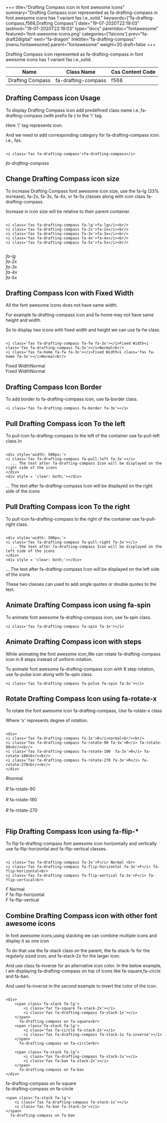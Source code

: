 +++
title="Drafting Compass icon in font awesome icons"
summary="Drafting Compass icon represented as fa-drafting-compass in font awesome icons has 1 variant fas i.e.,solid."
keywords=["fa-drafting-compass,f568,Drafting Compass"]
date="19-07-2020T22:19:03"
lastmod="19-07-2020T22:19:03"
type="docs"
parentdoc="fontawesome"
featured='font-awesome-icons.png'
categories=['faicons']
prev="fa-draft2digital"
next="fa-dragon"
linktitle="fa-drafting-compass"
[menu.fontawesome]
parent="fontawesome"
weight=20
draft=false
+++


Drafting Compass icon represented as fa-drafting-compass in font awesome icons has 1 variant fas i.e.,solid.

<div class='table-responsive'><table class='table'><thead><tr><th>Name</th><th>Class Name</th><th>Css Content Code</th></tr></thead><tbody><tr><td>Drafting Compass</td><td>fa-drafting-compass</td><td>f568</td></tr></tbody></table></div>



## Drafting Compass icon Usage

To display Drafting Compass icon add predefined class name i.e.,fa-drafting-compass (with prefix fa-) to the 'i' tag.

Here 'i' tag represents icon.

And we need to add corresponding category for fa-drafting-compass icon. i.e., fas.


```

<i class='fas fa-drafting-compass'>fa-drafting-compass</i>
```

<i class='fas fa-drafting-compass'>fa-drafting-compass</i>




## Change Drafting Compass icon size
To increase Drafting Compass font awesome icon size, use the fa-lg (33% increase), fa-2x, fa-3x, fa-4x, or fa-5x classes along with icon class fa-drafting-compass.

Increase in icon size will be relative to their parent container. 

```

<i class='fas fa-drafting-compass fa-lg'>fa-lg</i><br/>
<i class='fas fa-drafting-compass fa-2x'>fa-2x</i><br/>
<i class='fas fa-drafting-compass fa-3x'>fa-3x</i><br/>
<i class='fas fa-drafting-compass fa-4x'>fa-4x</i><br/>
<i class='fas fa-drafting-compass fa-5x'>fa-5x</i><br/>
            
```

<i class='fas fa-drafting-compass fa-lg'>fa-lg</i><br/>
<i class='fas fa-drafting-compass fa-2x'>fa-2x</i><br/>
<i class='fas fa-drafting-compass fa-3x'>fa-3x</i><br/>
<i class='fas fa-drafting-compass fa-4x'>fa-4x</i><br/>
<i class='fas fa-drafting-compass fa-5x'>fa-5x</i><br/>
            



## Drafting Compass Icon with Fixed Width 

All the font awesome icons does not have same width.

For example fa-drafting-compass icon and fa-home may not have same height and width.

So to display two icons with fixed width and height we can use fa-fw class.


```

<i class='fas fa-drafting-compass fa-fw fa-3x'></i>Fixed Width<i class='fas fa-drafting-compass fa-3x'></i>Normal<br/>
<i class='fas fa-home fa-fw fa-3x'></i>Fixed Width<i class='fas fa-home fa-3x'></i>Normal<br/>
```

<i class='fas fa-drafting-compass fa-fw fa-3x'></i>Fixed Width<i class='fas fa-drafting-compass fa-3x'></i>Normal<br/>
<i class='fas fa-home fa-fw fa-3x'></i>Fixed Width<i class='fas fa-home fa-3x'></i>Normal<br/>



## Drafting Compass Icon Border 

To add border to fa-drafting-compass icon, use fa-border class.


```
<i class='fas fa-drafting-compass fa-border fa-3x'></i>

```
<i class='fas fa-drafting-compass fa-border fa-3x'></i>





## Pull Drafting Compass icon To the left

To pull icon fa-drafting-compass to the left of the container use fa-pull-left class.\n

```

<div style='width: 500px;'>
<i class='fas fa-drafting-compass fa-pull-left fa-3x'></i>
  ... The text after fa-drafting-compass Icon will be displayed on the right side of the icons
</div>
<div style = 'clear: both;'></div>
```

<div style='width: 500px;'>
<i class='fas fa-drafting-compass fa-pull-left fa-3x'></i>
  ... The text after fa-drafting-compass Icon will be displayed on the right side of the icons
</div>
<div style = 'clear: both;'></div>




## Pull Drafting Compass icon To the right
To pull icon fa-drafting-compass to the right of the container use fa-pull-right class.

```

<div style='width: 500px;'>
<i class='fas fa-drafting-compass fa-pull-right fa-3x'></i>
  ... The text after fa-drafting-compass Icon will be displayed on the left side of the icons
</div>
<div style = 'clear: both;'></div>
```

<div style='width: 500px;'>
<i class='fas fa-drafting-compass fa-pull-right fa-3x'></i>
  ... The text after fa-drafting-compass Icon will be displayed on the left side of the icons
</div>
<div style = 'clear: both;'></div>

These two classes can used to add single quotes or double quotes to the text.


## Animate Drafting Compass icon using fa-spin
To animate font awesome fa-drafting-compass icon, use fa-spin class.

```
<i class='fas fa-drafting-compass fa-spin fa-3x'></i>
```
<i class='fas fa-drafting-compass fa-spin fa-3x'></i>




## Animate Drafting Compass icon with steps
While animating the font awesome icon,We can rotate fa-drafting-compass icon in 8 steps instead of uniform rotation.

To animate font awesome fa-drafting-compass icon with 8 step rotation, use fa-pulse icon along with fa-spin class.


```
<i class='fas fa-drafting-compass fa-pulse fa-spin fa-3x'></i>

```
<i class='fas fa-drafting-compass fa-pulse fa-spin fa-3x'></i>





## Rotate Drafting Compass Icon using fa-rotate-x
To rotate the font awesome icon fa-drafting-compass, Use fa-rotate-x class

Where 'x' represents degree of rotation.


```

<div>
<i class='fas fa-drafting-compass fa-3x'>R</i>normal<br/><br/>
<i class='fas fa-drafting-compass fa-rotate-90 fa-3x'>R</i> fa-rotate-90<br/><br/> 
<i class='fas fa-drafting-compass fa-rotate-180  fa-3x'>R</i> fa-rotate-180<br/><br/> 
<i class='fas fa-drafting-compass fa-rotate-270 fa-3x'>R</i> fa-rotate-270<br/><br/>
</div>
```

<div>
<i class='fas fa-drafting-compass fa-3x'>R</i>normal<br/><br/>
<i class='fas fa-drafting-compass fa-rotate-90 fa-3x'>R</i> fa-rotate-90<br/><br/> 
<i class='fas fa-drafting-compass fa-rotate-180  fa-3x'>R</i> fa-rotate-180<br/><br/> 
<i class='fas fa-drafting-compass fa-rotate-270 fa-3x'>R</i> fa-rotate-270<br/><br/>
</div>




## Flip Drafting Compass Icon using fa-flip-*
To flip fa-drafting-compass font awesome icon horizontally and vertically use fa-flip-horizontal and fa-flip-vertical classes. 

```

<i class='fas fa-drafting-compass fa-3x'>F</i> Normal <br>
<i class='fas fa-drafting-compass fa-flip-horizontal fa-3x'>F</i> fa-flip-horizontal<br>
<i class='fas fa-drafting-compass fa-flip-vertical fa-3x'>F</i> fa-flip-vertical<br>
```

<i class='fas fa-drafting-compass fa-3x'>F</i> Normal <br>
<i class='fas fa-drafting-compass fa-flip-horizontal fa-3x'>F</i> fa-flip-horizontal<br>
<i class='fas fa-drafting-compass fa-flip-vertical fa-3x'>F</i> fa-flip-vertical<br>




## Combine Drafting Compass icon with other font awesome icons
In font awesome icons,using stacking we can combine multiple icons and display it as one icon 

To do that use the fa-stack class on the parent, the fa-stack-1x for the regularly sized icon, and fa-stack-2x for the larger icon.

And use class fa-inverse for an alternative icon color. 
In the below example, I am displaying fa-drafting-compass on top of icons like fa-square,fa-circle and fa-ban.

And used fa-inverse in the second example to invert the color of the icon.

```

<div>
    <span class='fa-stack fa-lg'>
        <i class='far fa-square fa-stack-2x'></i>
        <i class='fas fa-drafting-compass fa-stack-1x'></i>
    </span>
      fa-drafting-compass on fa-square<br>
    <span class='fa-stack fa-lg'>
        <i class='fas fa-circle fa-stack-2x'></i>
        <i class='fas fa-drafting-compass fa-stack-1x fa-inverse'></i>
    </span>
      fa-drafting-compass on fa-circle<br>

    <span class='fa-stack fa-lg'>
        <i class='fas fa-drafting-compass fa-stack-1x'></i>
        <i class='fas fa-ban fa-stack-2x'></i>
    </span>
      fa-drafting-compass on fa-ban
</div>
```

<div>
    <span class='fa-stack fa-lg'>
        <i class='far fa-square fa-stack-2x'></i>
        <i class='fas fa-drafting-compass fa-stack-1x'></i>
    </span>
      fa-drafting-compass on fa-square<br>
    <span class='fa-stack fa-lg'>
        <i class='fas fa-circle fa-stack-2x'></i>
        <i class='fas fa-drafting-compass fa-stack-1x fa-inverse'></i>
    </span>
      fa-drafting-compass on fa-circle<br>

    <span class='fa-stack fa-lg'>
        <i class='fas fa-drafting-compass fa-stack-1x'></i>
        <i class='fas fa-ban fa-stack-2x'></i>
    </span>
      fa-drafting-compass on fa-ban
</div>






